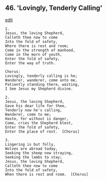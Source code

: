 
## 46.  'Lovingly, Tenderly Calling'
[edit](https://docs.google.com/document/d/1d2uMIepDoZg9F8uSwAsHI58PfOdsmCKB/edit?mode=html)



    1.
    Jesus, the loving Shepherd,
    Calleth thee now to come
    Into the fold of safety,
    Where there is rest and room;
    Come in the strength of manhood,
    Come in the morn of youth,
    Enter the fold of safety,
    Enter the way of truth.

    Chorus: 
    Lovingly, tenderly calling is he;
    Wanderer, wanderer, come unto me,
    Patiently standing there, waiting,
    I See Jesus my Shepherd divine.

    2.
    Jesus, the loving Shepherd,
    Gave his dear life for thee,
    Tenderly now he's calling,
    Wanderer, come to me;
    Haste, for without is danger,
    Come, cries the Shepherd blest,
    Enter the fold of safety,
    Enter the place of rest.  [Chorus]

    3.
    Lingering is but folly,
    Wolves are abroad today,
    Seeking the sheep now straying,
    Seeking the lambs to stay;
    Jesus, the loving Shepherd,
    Calleth thee now to come
    Into the fold of safety,
    When there is rest and room.  [Chorus]
